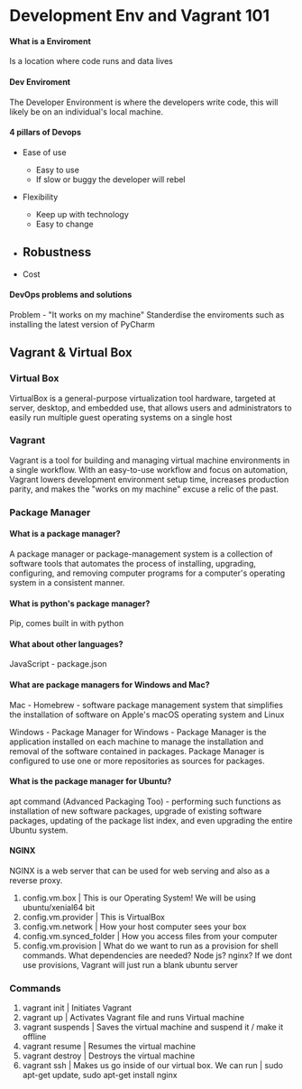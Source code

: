 # Development Env and Vagrant 101


#### What is a Enviroment

Is a location where code runs and data lives

#### Dev Enviroment

The Developer Environment is where the developers write code, this will likely be on an individual's local machine.

#### 4 pillars of Devops

- Ease of use
	- Easy to use
	- If slow or buggy the developer will rebel

- Flexibility
	- Keep up with technology
	- Easy to change

- Robustness
	- 

- Cost


#### DevOps problems and solutions

Problem - "It works on my machine"
Standerdise the enviroments such as installing the latest version of PyCharm



## Vagrant & Virtual Box

### Virtual Box

VirtualBox is a general-purpose virtualization tool hardware, targeted at server, desktop, and embedded use, that allows users and administrators to easily run multiple guest operating systems on a single host

### Vagrant

Vagrant is a tool for building and managing virtual machine environments in a single workflow. With an easy-to-use workflow and focus on automation, Vagrant lowers development environment setup time, increases production parity, and makes the "works on my machine" excuse a relic of the past.




### Package Manager


#### What is a package manager?

A package manager or package-management system is a collection of software tools that automates the process of installing, upgrading, configuring, and removing computer programs for a computer's operating system in a consistent manner.

#### What is python's package manager?

Pip, comes built in with python

#### What about other languages?

JavaScript - package.json


#### What are package managers for Windows and Mac?

Mac - Homebrew - software package management system that simplifies the installation of software on Apple's macOS operating system and Linux

Windows - Package Manager for Windows - Package Manager is the application installed on each machine to manage the installation and removal of the software contained in packages. Package Manager is configured to use one or more repositories as sources for packages.

#### What is the package manager for Ubuntu?

apt command (Advanced Packaging Too) - performing such functions as installation of new software packages, upgrade of existing software packages, updating of the package list index, and even upgrading the entire Ubuntu system.


#### NGINX

NGINX is a web server that can be used for web serving and also as a reverse proxy.




1. config.vm.box | This is our Operating System! We will be using ubuntu/xenial64 bit
2. config.vm.provider | This is VirtualBox
3. config.vm.network | How your host computer sees your box
4. config.vm.synced_folder | How you access files from your computer
5. config.vm.provision | What do we want to run as a provision for shell commands. What dependencies are needed? Node js? nginx?
If we dont use provisions, Vagrant will just run a blank ubuntu server

 

### Commands

 

1. vagrant init | Initiates Vagrant 
2. vagrant up | Activates Vagrant file and runs Virtual machine
3. vagrant suspends | Saves the virtual machine and suspend it / make it offline
4. vagrant resume | Resumes the virtual machine
5. vagrant destroy | Destroys the virtual machine
6. vagrant ssh | Makes us go inside of our virtual box. We can run | sudo apt-get update, 
sudo apt-get install nginx



